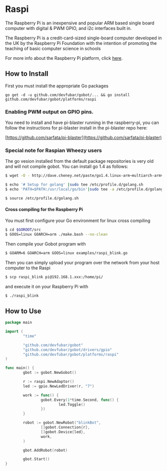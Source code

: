 # Raspi

The Raspberry Pi is an inexpensive and popular ARM based single board computer with digital & PWM GPIO, and i2c interfaces built in.

The Raspberry Pi is a credit-card-sized single-board computer developed in the UK by the Raspberry Pi Foundation with the intention of promoting the teaching of basic computer science in schools

For more info about the Raspberry Pi platform, click [here](http://www.raspberrypi.org/).

## How to Install

First you must install the appropriate Go packages

```
go get -d -u github.com/devfubar/gobot/... && go install github.com/devfubar/gobot/platforms/raspi
```

### Enabling PWM output on GPIO pins.

You need to install and have pi-blaster running in the raspberry-pi, you can follow the instructions for pi-blaster install in the pi-blaster repo here:

[https://github.com/sarfata/pi-blaster](https://github.com/sarfata/pi-blaster)

### Special note for Raspian Wheezy users

The go vesion installed from the default package repositories is very old and will not compile gobot. You can install go 1.4 as follows:

```bash
$ wget -O - http://dave.cheney.net/paste/go1.4.linux-arm~multiarch-armv6-1.tar.gz|sudo tar -xzC /usr/local -f -

$ echo '# Setup for golang' |sudo tee /etc/profile.d/golang.sh
$ echo 'PATH=$PATH:/usr/local/go/bin'|sudo tee -a /etc/profile.d/golang.sh

$ source /etc/profile.d/golang.sh
```

#### Cross compiling for the Raspberry Pi
You must first configure your Go environment for linux cross compiling

```bash
$ cd $GOROOT/src
$ GOOS=linux GOARCH=arm ./make.bash --no-clean

```

Then compile your Gobot program with

```bash
$ GOARM=6 GOARCH=arm GOOS=linux examples/raspi_blink.go
```

Then you can simply upload your program over the network from your host computer to the Raspi

```bash
$ scp raspi_blink pi@192.168.1.xxx:/home/pi/
```

and execute it on your Raspberry Pi with

```bash
$ ./raspi_blink
```

## How to Use

```go
package main

import (
        "time"

        "github.com/devfubar/gobot"
        "github.com/devfubar/gobot/drivers/gpio"
        "github.com/devfubar/gobot/platforms/raspi"
)

func main() {
        gbot := gobot.NewGobot()

        r := raspi.NewAdaptor()
        led := gpio.NewLedDriver(r, "7")

        work := func() {
                gobot.Every(1*time.Second, func() {
                        led.Toggle()
                })
        }

        robot := gobot.NewRobot("blinkBot",
                []gobot.Connection{r},
                []gobot.Device{led},
                work,
        )

        gbot.AddRobot(robot)

        gbot.Start()
}
```
